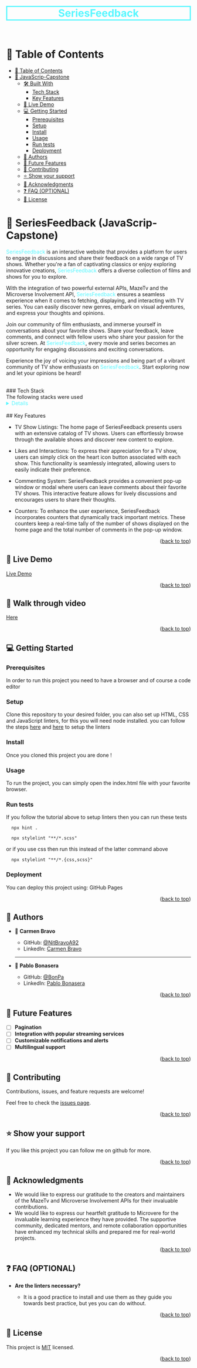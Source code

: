 <a name="readme-top"></a>

<div align="center">
 <br/>
 <h1 style="color:rgb(87, 247, 255);border: 3px solid rgb(87, 247, 255);">SeriesFeedback</h1>
 <br/>
</div>

<!-- TABLE OF CONTENTS -->

# 📗 Table of Contents

- [📗 Table of Contents](#-table-of-contents)
- [📖 JavaScrip-Capstone ](#-JavaScrip-Capstone-)
  - [🛠 Built With ](#-built-with-)
    - [Tech Stack ](#tech-stack-)
    - [Key Features ](#key-features-)
  - [🚀 Live Demo ](#-live-demo-)
  - [💻 Getting Started ](#-getting-started-)
    - [Prerequisites](#prerequisites)
    - [Setup](#setup)
    - [Install](#install)
    - [Usage](#usage)
    - [Run tests](#run-tests)
    - [Deployment](#deployment)
  - [👥 Authors ](#-authors-)
  - [🔭 Future Features ](#-future-features-)
  - [🤝 Contributing ](#-contributing-)
  - [⭐️ Show your support ](#️-show-your-support-)
  - [🙏 Acknowledgments ](#-acknowledgments-)
  - [❓ FAQ (OPTIONAL) ](#-faq-optional-)
  - [📝 License ](#-license-)

<!-- PROJECT DESCRIPTION -->

# 📖 SeriesFeedback (JavaScrip-Capstone) <a name="SeriesFeedback (JavaScrip Capstone)"></a>

<spam style="color:rgb(87, 247, 255)"><spam style="color:rgb(87, 247, 255)">SeriesFeedback</spam></spam> is an interactive website that provides a platform for users to engage in discussions and share their feedback on a wide range of TV shows. Whether you're a fan of captivating classics or enjoy exploring innovative creations, <spam style="color:rgb(87, 247, 255)">SeriesFeedback</spam> offers a diverse collection of films and shows for you to explore.

With the integration of two powerful external APIs, MazeTv and the Microverse Involvement API, <spam style="color:rgb(87, 247, 255)">SeriesFeedback</spam> ensures a seamless experience when it comes to fetching, displaying, and interacting with TV series. You can easily discover new genres, embark on visual adventures, and express your thoughts and opinions.

Join our community of film enthusiasts, and immerse yourself in conversations about your favorite shows. Share your feedback, leave comments, and connect with fellow users who share your passion for the silver screen. At <spam style="color:rgb(87, 247, 255)">SeriesFeedback</spam>, every movie and series becomes an opportunity for engaging discussions and exciting conversations.

Experience the joy of voicing your impressions and being part of a vibrant community of TV show enthusiasts on <spam style="color:rgb(87, 247, 255)">SeriesFeedback</spam>. Start exploring now and let your opinions be heard!

 
<br>
### Tech Stack <a name="tech-stack"></a>
<br>
The following stacks were used

<details style="color:rgb(87, 247, 255);">
  <ul>
    <li><a href="https://developer.mozilla.org/en-US/docs/Web/HTML">HTML</a></li>
    <li><a href="https://developer.mozilla.org/en-US/docs/Web/CSS">CSS</a></li>
    <li><a href="https://developer.mozilla.org/en-US/docs/Web/JavaScript">Javascript</a></li>
    <li><a href="https://getbootstrap.com/">Bootstrap</a></li>
 </ul>
</details>

<!-- Features -->
<br>
## Key Features <a name="key-features"></a>

- TV Show Listings: The home page of SeriesFeedback presents users with an extensive catalog of TV shows. Users can effortlessly browse through the available shows and discover new content to explore.

- Likes and Interactions: To express their appreciation for a TV show, users can simply click on the heart icon button associated with each show. This functionality is seamlessly integrated, allowing users to easily indicate their preference.

- Commenting System: SeriesFeedback provides a convenient pop-up window or modal where users can leave comments about their favorite TV shows. This interactive feature allows for lively discussions and encourages users to share their thoughts.

- Counters: To enhance the user experience, SeriesFeedback incorporates counters that dynamically track important metrics. These counters keep a real-time tally of the number of shows displayed on the home page and the total number of comments in the pop-up window.

<p align="right">(<a href="#readme-top">back to top</a>)</p>

<!-- LIVE DEMO -->

## 🚀 Live Demo

<a href="https://pablobona.github.io/JavaScriptCapstone/dist/index.html">Live Demo</a>

<p align="right">(<a href="#readme-top">back to top</a>)</p>

<!-- GETTING STARTED -->

## 🔭 Walk through video

<a href="https://drive.google.com/file/d/1PyLQ5o93Hjioglf9RmWgMXKxZ03r7Mis/view?usp=sharing">Here</a>

<p align="right">(<a href="#readme-top">back to top</a>)</p>

<!-- GETTING STARTED -->

## 💻 Getting Started <a name="getting-started"></a>

### Prerequisites

In order to run this project you need to have a browser and of course a code editor

### Setup

Clone this repository to your desired folder, you can also set up HTML, CSS and JavaScript linters, for this you will need node installed. you can follow the steps [here](https://github.com/microverseinc/linters-config/tree/master/html-css) and [here](https://github.com/microverseinc/linters-config/tree/master/javascript) to setup the linters

### Install

Once you cloned this project you are done !

### Usage

To run the project, you can simply open the index.html file with your favorite browser.

### Run tests

If you follow the tutorial above to setup linters then you can run these tests

```$
  npx hint .
```

```$
  npx stylelint "**/*.scss"
```

or if you use css then run this instead of the latter command above

```$
  npx stylelint "**/*.{css,scss}"
```

### Deployment

You can deploy this project using: GitHub Pages

<p align="right">(<a href="#readme-top">back to top</a>)</p>

<!-- AUTHORS -->

## 👥 Authors <a name="authors"></a>

- 👤 **Carmen Bravo**

  - GitHub: [@NitBravoA92](https://github.com/NitBravoA92)
  - LinkedIn: [Carmen Bravo](https://www.linkedin.com/in/nitcelis-bravo-alcala-b65340158/)
  <hr>

- 👤 **Pablo Bonasera**

  - GitHub: [@BonPa](https://github.com/PabloBona)
  - LinkedIn: [Pablo Bonasera](https://www.linkedin.com/in/pablo-bonasera-142327257/)

<p align="right">(<a href="#readme-top">back to top</a>)</p>

<!-- FUTURE FEATURES -->

## 🔭 Future Features <a name="future-features"></a>

- [ ] **Pagination**
- [ ] **Integration with popular streaming services**
- [ ] **Customizable notifications and alerts**
- [ ] **Multilingual support**

<p align="right">(<a href="#readme-top">back to top</a>)</p>

<!-- CONTRIBUTING -->

## 🤝 Contributing <a name="contributing"></a>

Contributions, issues, and feature requests are welcome!

Feel free to check the [issues page](https://github.com/PabloBona/JavaScriptCapstone/issues).

<p align="right">(<a href="#readme-top">back to top</a>)</p>

<!-- SUPPORT -->

## ⭐️ Show your support <a name="support"></a>

If you like this project you can follow me on github for more.

<p align="right">(<a href="#readme-top">back to top</a>)</p>

<!-- ACKNOWLEDGEMENTS -->

## 🙏 Acknowledgments <a name="acknowledgements"></a>

- We would like to express our gratitude to the creators and maintainers of the MazeTv and Microverse Involvement APIs for their invaluable contributions.
- We would like to express our heartfelt gratitude to Microvere for the invaluable learning experience they have provided. The supportive community, dedicated mentors, and remote collaboration opportunities have enhanced my technical skills and prepared me for real-world projects.

<p align="right">(<a href="#readme-top">back to top</a>)</p>

<!-- FAQ (optional) -->

## ❓ FAQ (OPTIONAL) <a name="faq"></a>

- **Are the linters necessary?**

  - It is a good practice to install and use them as they guide you towards best practice, but yes you can do without.

<p align="right">(<a href="#readme-top">back to top</a>)</p>

<!-- LICENSE -->

## 📝 License <a name="license"></a>

This project is [MIT](https://github.com/PabloBona/JavaScriptCapstone/blob/dev/MIT.md) licensed.

<p align="right">(<a href="#readme-top">back to top</a>)</p>

